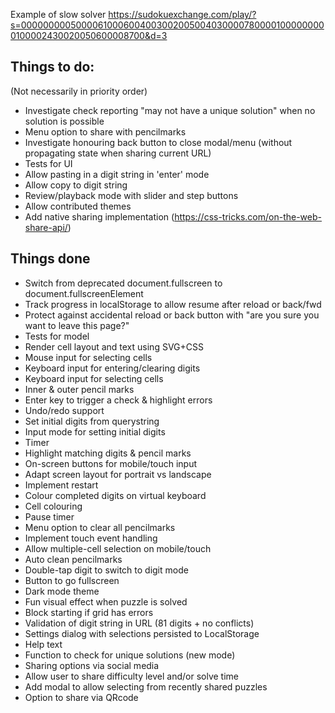 Example of slow solver
https://sudokuexchange.com/play/?s=000000000500006100060040030020050040300007800001000000000100002430020050600008700&d=3

## Things to do:
(Not necessarily in priority order)

* Investigate check reporting "may not have a unique solution" when no solution
  is possible
* Menu option to share with pencilmarks
* Investigate honouring back button to close modal/menu (without propagating
  state when sharing current URL)
* Tests for UI
* Allow pasting in a digit string in 'enter' mode
* Allow copy to digit string
* Review/playback mode with slider and step buttons
* Allow contributed themes
* Add native sharing implementation (https://css-tricks.com/on-the-web-share-api/)

## Things done
* Switch from deprecated document.fullscreen to document.fullscreenElement
* Track progress in localStorage to allow resume after reload or back/fwd
* Protect against accidental reload or back button with "are you sure you want
  to leave this page?"
* Tests for model
* Render cell layout and text using SVG+CSS
* Mouse input for selecting cells
* Keyboard input for entering/clearing digits
* Keyboard input for selecting cells
* Inner & outer pencil marks
* Enter key to trigger a check & highlight errors
* Undo/redo support
* Set initial digits from querystring
* Input mode for setting initial digits
* Timer
* Highlight matching digits & pencil marks
* On-screen buttons for mobile/touch input
* Adapt screen layout for portrait vs landscape
* Implement restart
* Colour completed digits on virtual keyboard
* Cell colouring
* Pause timer
* Menu option to clear all pencilmarks
* Implement touch event handling
* Allow multiple-cell selection on mobile/touch
* Auto clean pencilmarks
* Double-tap digit to switch to digit mode
* Button to go fullscreen
* Dark mode theme
* Fun visual effect when puzzle is solved
* Block starting if grid has errors
* Validation of digit string in URL (81 digits + no conflicts)
* Settings dialog with selections persisted to LocalStorage
* Help text
* Function to check for unique solutions (new mode)
* Sharing options via social media
* Allow user to share difficulty level and/or solve time
* Add modal to allow selecting from recently shared puzzles
* Option to share via QRcode
